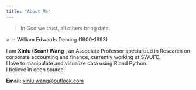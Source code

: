 ```yaml
---
title: "About Me"
---
```


> In God we trust, all others bring data.

<div id="right">
> -- William Edwards Deming (1900-1993)
</div>


I am **Xinlu (Sean) Wang** , an Associate Professor specialized in Research on corporate accounting and finance, currently working at SWUFE.              
I love to manipulate and visualize data using R and Python.      
I believe in open source.       

**Email:** xinlu.wang@outlook.com
